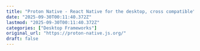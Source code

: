 ```yaml
---
title: "Proton Native - React Native for the desktop, cross compatible"
date: "2025-09-30T00:11:40.372Z"
lastmod: "2025-09-30T00:11:40.372Z"
categories: ["Desktop Frameworks"]
original_url: "https://proton-native.js.org/"
draft: false
---
```


